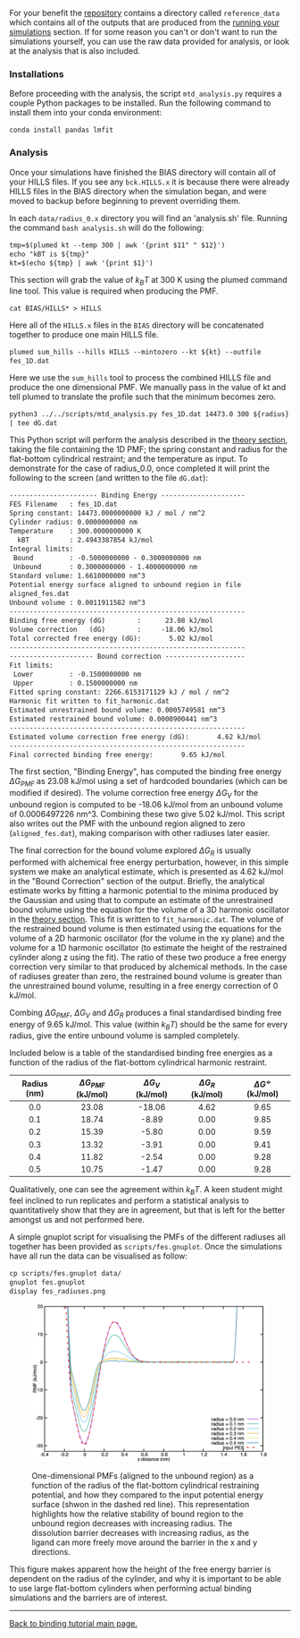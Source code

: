 For your benefit the [repository](https://github.com/blake-armstrong/binding-tutorial-PLUMED/) contains a directory called `reference_data` which contains all of the outputs that are produced from the [running your simulations](inputs.md) section. If for some reason you can't or don't want to run the simulations yourself, you can use the raw data provided for analysis, or look at the analysis that is also included.

<h3>Installations</h3>

Before proceeding with the analysis, the script `mtd_analysis.py` requires a couple Python packages to be installed. Run the following command to install them into your conda environment:

```
conda install pandas lmfit
```

<h3>Analysis</h3>


Once your simulations have finished the BIAS directory will contain all of your HILLS files. If you see any `bck.HILLS.x` it is because there were already HILLS files in the BIAS directory when the simulation began, and were moved to backup before beginning to prevent overriding them.

In each `data/radius_0.x` directory you will find an 'analysis.sh' file. Running the command `bash analysis.sh` will do the following:

```
tmp=$(plumed kt --temp 300 | awk '{print $11" " $12}')
echo "kBT is ${tmp}"
kt=$(echo ${tmp} | awk '{print $1}')
```
This section will grab the value of $k_BT$ at 300 K using the plumed command line tool. This value is required when producing the PMF.

```
cat BIAS/HILLS* > HILLS
```
Here all of the `HILLS.x` files in the `BIAS` directory will be concatenated together to produce one main HILLS file. 

```
plumed sum_hills --hills HILLS --mintozero --kt ${kt} --outfile fes_1D.dat
```
Here we use the `sum_hills` tool to process the combined HILLS file and produce the one dimensional PMF. We manually pass in the value of kt and tell plumed to translate the profile such that the minimum becomes zero.

```
python3 ../../scripts/mtd_analysis.py fes_1D.dat 14473.0 300 ${radius} | tee dG.dat
```
This Python script will perform the analysis described in the [theory section](theory.md), taking the file containing the 1D PMF; the spring constant and radius for the flat-bottom cylindrical restraint; and the temperature as input. To demonstrate for the case of radius_0.0, once completed it will print the following to the screen (and written to the file `dG.dat`):

```
---------------------- Binding Energy ---------------------
FES Filename   : fes_1D.dat
Spring constant: 14473.0000000000 kJ / mol / nm^2
Cylinder radius: 0.0000000000 nm
Temperature    : 300.0000000000 K
  kBT          : 2.4943387854 kJ/mol
Integral limits:
 Bound         : -0.5000000000 - 0.3000000000 nm
 Unbound       : 0.3000000000 - 1.4000000000 nm
Standard volume: 1.6610000000 nm^3
Potential energy surface aligned to unbound region in file aligned_fes.dat
Unbound volume : 0.0011911582 nm^3
-----------------------------------------------------------
Binding free energy (dG)        :      23.08 kJ/mol
Volume correction   (dG)        :     -18.06 kJ/mol
Total corrected free energy (dG):       5.02 kJ/mol
-----------------------------------------------------------
--------------------- Bound correction --------------------
Fit limits:
 Lower         : -0.1500000000 nm
 Upper         : 0.1500000000 nm
Fitted spring constant: 2266.6153171129 kJ / mol / nm^2
Harmonic fit written to fit_harmonic.dat
Estimated unrestrained bound volume: 0.0005749581 nm^3
Estimated restrained bound volume: 0.0000900441 nm^3
-----------------------------------------------------------
Estimated volume correction free energy (dG):       4.62 kJ/mol
-----------------------------------------------------------
Final corrected binding free energy:       9.65 kJ/mol
```

The first section, "Binding Energy", has computed the binding free energy $\Delta G_{PMF}$ as 23.08 kJ/mol using a set of hardcoded boundaries (which can be modified if desired). The volume correction free energy $\Delta G_V$ for the unbound region is computed to be -18.06 kJ/mol from an unbound volume of 0.0006497226 nm^3. Combining these two give 5.02 kJ/mol. This script also writes out the PMF with the unbound region aligned to zero (`aligned_fes.dat`), making comparison with other radiuses later easier. 

The final correction for the bound volume explored $\Delta G_R$ is usually performed with alchemical free energy perturbation, however, in this simple system we make an analytical estimate, which is presented as 4.62 kJ/mol in the "Bound Correction" section of the output. Briefly, the analytical estimate works by fitting a harmonic potential to the minima produced by the Gaussian and using that to compute an estimate of the unrestrained bound volume using the equation for the volume of a 3D harmonic oscillator in the [theory section](theory.md). This fit is written to `fit_harmonic.dat`. The volume of the restrained bound volume is then estimated using the equations for the volume of a 2D harmonic oscillator (for the volume in the xy plane) and the volume for a 1D harmonic oscillator (to estimate the height of the restrained cylinder along z using the fit). The ratio of these two produce a free energy correction very similar to that produced by alchemical methods. In the case of radiuses greater than zero, the restrained bound volume is greater than the unrestrained bound volume, resulting in a free energy correction of 0 kJ/mol. 

Combing $\Delta G_{PMF}$, $\Delta G_V$ and $\Delta G_R$ produces a final standardised binding free energy of 9.65 kJ/mol. This value (within $k_BT$) should be the same for every radius, give the entire unbound volume is sampled completely. 

Included below is a table of the standardised binding free energies as a function of the radius of the flat-bottom cylindrical harmonic restraint. 

| Radius (nm)   | $\Delta G_{PMF}$ (kJ/mol) | $\Delta G_{V}$ (kJ/mol) | $\Delta G_{R}$ (kJ/mol)  | $\Delta G^{⦵}$ (kJ/mol) |
| :--------: | :-------: | :--------: | :--------: | :-------: |
|0.0 | 23.08 | -18.06 | 4.62 | 9.65 |
|0.1 | 18.74 | -8.89 | 0.00 | 9.85 |
|0.2 | 15.39 | -5.80 | 0.00 | 9.59 |
|0.3 | 13.32 | -3.91 | 0.00 | 9.41 |
|0.4 | 11.82 | -2.54 | 0.00 | 9.28 |
|0.5 | 10.75 | -1.47 | 0.00 | 9.28 |


Qualitatively, one can see the agreement within $k_BT$. A keen student might feel inclined to run replicates and perform a statistical analysis to quantitatively show that they are in agreement, but that is left for the better amongst us and not performed here. 

A simple gnuplot script for visualising the PMFs of the different radiuses all together has been provided as `scripts/fes.gnuplot`. Once the simulations have all run the data can be visualised as follow:

```
cp scripts/fes.gnuplot data/
gnuplot fes.gnuplot
display fes_radiuses.png
```
<figure>
<p align="center" >
<a href="link">
<img src="figures/fes_radiuses.png" alt="eg_pmf" width="700"></a></p>
<figcaption>One-dimensional PMFs (aligned to the unbound region) as a function of the radius of the flat-bottom cylindrical restraining potential, and how they compared to the input potential energy surface (shwon in the dashed red line). This representation highlights how the relative stability of bound region to the unbound region decreases with increasing radius. The dissolution barrier decreases with increasing radius, as the ligand can more freely move around the barrier in the x and y directions. </figcaption>
</figure>

This figure makes apparent how the height of the free energy barrier is dependent on the radius of the cylinder, and why it is important to be able to use large flat-bottom cylinders when performing actual binding simulations and the barriers are of interest.

---

[Back to binding tutorial main page.](../NAVIGATION.md)